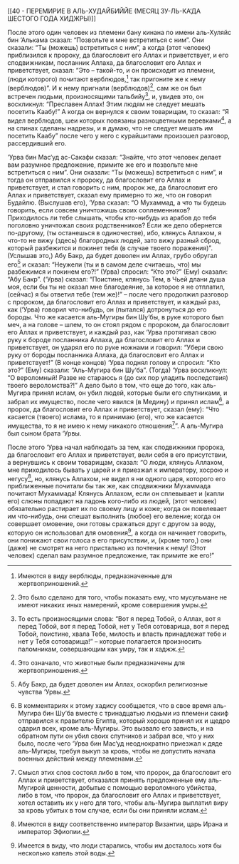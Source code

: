 [[40 - ПЕРЕМИРИЕ В АЛЬ-ХУДАЙБИЙЙЕ (МЕСЯЦ ЗУ-ЛЬ-КА‘ДА ШЕСТОГО ГОДА ХИДЖРЫ)]]

После этого один человек из племени бану кинана по имени аль-Хуляйс бин ‘Алькама сказал: “Позвольте и мне встретиться с ним”. Они сказали: “Ты (можешь) встретиться с ним”, а когда (этот человек) приблизился к пророку, да благословит его Аллах и приветствует, и его сподвижникам, посланник Аллаха, да благословит его Аллах и приветствует, сказал: “Это – такой-то, и он происходит из племени, (люди которого) почитают верблюдов,[^1] так пригоните же к нему (верблюдов)”. И к нему пригнали (верблюдов)[^2], сам же он был встречен людьми, произносящими тальбийу[^3], и, увидев это, он воскликнул: “Преславен Аллах! Этим людям не следует мешать посетить Каабу!” А когда он вернулся к своим товарищам, то сказал: “Я видел верблюдов, шеи которых повязаны разноцветными веревками[^4], а на спинах сделаны надрезы, и я думаю, что не следует мешать им посетить Каабу” после чего у него с курайшитами произошел разговор, рассердивший его.

‘Урва бин Мас‘уд ас-Сакафи сказал: “Знайте, что этот человек делает вам разумное предложение, примите же его и позвольте мне встретиться с ним”. Они сказали: “Ты (можешь) встретиться с ним”, и тогда он отправился к пророку, да благословит его Аллах и приветствует, и стал говорить с ним, пророк же, да благословит его Аллах и приветствует, сказал ему примерно то же, что он говорил Будайлю. (Выслушав его), ‘Урва сказал: “О Мухаммад, а что ты будешь говорить, если совсем уничтожишь своих соплеменников? Приходилось ли тебе слышать, чтобы кто-нибудь из арабов до тебя поголовно уничтожал своих родственников? Если же дело обернется по-другому, (ты останешься в одиночестве), ибо, клянусь Аллахом, я что-то не вижу (здесь) благородных людей, зато вижу разный сброд, который разбежится и покинет тебя (в случае твоего поражения)”. (Услышав это,) Абу Бакр, да будет доволен им Аллах, грубо обругал его[^5] и сказал: “Неужели (ты и в самом деле считаешь, что) мы разбежимся и покинем его?!” (Урва) спросил: “Кто это?” (Ему) сказали: “Абу Бакр”. (‘Урва) сказал: “Поистине, клянусь Тем, в Чьей длани душа моя, если бы ты не оказал мне благодеяние, за которое я не отплатил, (сейчас) я бы ответил тебе (тем же)!” – после чего продолжил разговор с пророком, да благословит его Аллах и приветствует, и каждый раз, как (‘Урва) говорил что-нибудь, он (пытался) дотронуться до его бороды. Что же касается аль-Мугиры бин Шу‘бы, в руке которого был меч, а на голове – шлем, то он стоял рядом с пророком, да благословит его Аллах и приветствует, и каждый раз, как ‘Урва протягивал свою руку к бороде посланника Аллаха, да благословит его Аллах и приветствует, он ударял его по руке ножнами и говорил: “Убери свою руку от бороды посланника Аллаха, да благословит его Аллах и приветствует!” (В конце концов) ‘Урва поднял голову и спросил: “Кто это?” (Ему) сказали: “Аль-Мугира бин Шу‘ба”. (Тогда) ‘Урва воскликнул: “О вероломный! Разве не стараюсь я (до сих пор уладить последствия) твоего вероломства?!” А дело было в том, что еще до того, как аль-Мугира принял ислам, он убил людей, которые были его спутниками, и забрал их имущество, после чего явился (в Медину) и принял ислам[^6], а пророк, да благословит его Аллах и приветствует, сказал (ему): “Что касается (твоего) ислама, то я принимаю (его), что же касается имущества, то я не имею к нему никакого отношения[^7]”. А аль-Мугира был сыном брата ‘Урвы.

После этого ‘Урва начал наблюдать за тем, как сподвижники пророка, да благословит его Аллах и приветствует, вели себя в его присутствии, а вернувшись к своим товарищам, сказал: “О люди, клянусь Аллахом, мне приходилось бывать у царей и я приезжал к императору, хосрою и негусу[^8], но, клянусь Аллахом, не видел я ни одного царя, которого его приближенные почитали бы так же, как сподвижники Мухаммада почитают Мухаммада! Клянусь Аллахом, если он сплевывает и (капли его) слюны попадают на ладонь кого-либо из людей, (этот человек) обязательно растирает их по своему лицу и коже; когда он повелевает им что-нибудь, они спешат выполнить (любое) его веление; когда он совершает омовение, они готовы сражаться друг с другом за воду, которую он использовал для омовения[^9], а когда он начинает говорить, они понижают свои голоса в его присутствии, и, (кроме того,) они (даже) не смотрят на него пристально из почтения к нему! (Этот человек) сделал вам разумное предложение, так примите же его!”

[^1]: Имеются в виду верблюды, предназначенные для жертвоприношений.

[^2]: Это было сделано для того, чтобы показать ему, что мусульмане не имеют никаких иных намерений, кроме совершения умры.

[^3]: То есть произносящими слова: “Вот я перед Тобой, о Аллах, вот я перед Тобой, вот я перед Тобой, нет у Тебя сотоварища, вот я перед Тобой, поистине, хвала Тебе, милость и власть принадлежат тебе и нет у Тебя сотоварища!” – которые полагается произносить паломникам, совершающим как умру, так и хаджж.

[^4]: Это означало, что животные были предназначены для жертвоприношения.

[^5]: Абу Бакр, да будет доволен им Аллах, оскорбил религиозные чувства ‘Урвы.

[^6]: В комментариях к этому хадису сообщается, что в свое время аль-Мугира бин Шу‘ба вместе с тринадцатью людьми из племени сакиф отправился к правителю Египта, который хорошо принял их и щедро одарил всех, кроме аль-Мугиры. Это вызвало его зависть, и на обратном пути он убил своих спутников и забрал все, что у них было, после чего ‘Урва бин Мас‘уд неоднократно приезжал к дяде аль-Мугиры, требуя выкуп за кровь, чтобы не допустить начала военных действий между племенами.

[^7]: Смысл этих слов состоял либо в том, что пророк, да благословит его Аллах и приветствует, отказался принять предложенные ему аль-Мугирой ценности, добытые с помощью вероломного убийства, либо в том, что пророк, да благословит его Аллах и приветствует, хотел оставить их у него для того, чтобы аль-Мугира выплатил виру за кровь убитых в том случае, если бы они приняли ислам.

[^8]: Имеются в виду соответственно император Византии, царь Ирана и император Эфиопии.

[^9]: Имеется в виду, что люди старались, чтобы им досталось хотя бы несколько капель этой воды.

